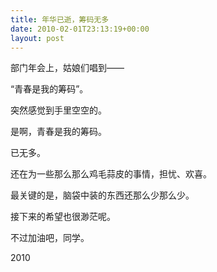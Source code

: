 ```yaml
---
title: 年华已逝，筹码无多
date: 2010-02-01T23:13:19+00:00
layout: post
---
```

部门年会上，姑娘们唱到——
  
“青春是我的筹码”。

突然感觉到手里空空的。
  
是啊，青春是我的筹码。
  
已无多。

还在为一些那么那么鸡毛蒜皮的事情，担忧、欢喜。
  
最关键的是，脑袋中装的东西还那么少那么少。

接下来的希望也很渺茫呢。
  
不过加油吧，同学。

2010
